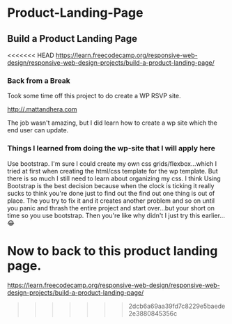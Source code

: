 # Product-Landing-Page

## Build a Product Landing Page

<<<<<<< HEAD
<https://learn.freecodecamp.org/responsive-web-design/responsive-web-design-projects/build-a-product-landing-page/>

### Back from a Break

Took some time off this project to do create a WP RSVP site.

<http://.mattandhera.com>

The job wasn't amazing, but I did learn how to create a wp site which the end user can update.

### Things I learned from doing the wp-site that I will apply here

Use bootstrap. I'm sure I could create my own css grids/flexbox...which I tried at first when creating the html/css template for the wp template. But there is so much I still need to learn about organizing my css. I think Using Bootstrap is the best decision because when the clock is ticking it really sucks to think you're done just to find out the find out one thing is out of place. The you try to fix it and it creates another problem and so on until you panic and thrash the entire project and start over...but your short on time so you use bootstrap. Then you're like why didn't I just try this earlier...😂

Now to back to this product landing page.
=======
https://learn.freecodecamp.org/responsive-web-design/responsive-web-design-projects/build-a-product-landing-page/
>>>>>>> 2dcb6a69aa39fd7c8229e5baede2e3880845356c

